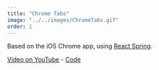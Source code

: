 ```yaml
---
title: "Chrome Tabs"
image: "../../images/ChromeTabs.gif"
order: 1
---
```


Based on the iOS Chrome app, using [React Spring](react-spring.io/).

[Video on YouTube](https://www.youtube.com/watch?v=uH7am5ewY8M) - [Code](https://github.com/lexanth/react-web-chrome-tabs)

